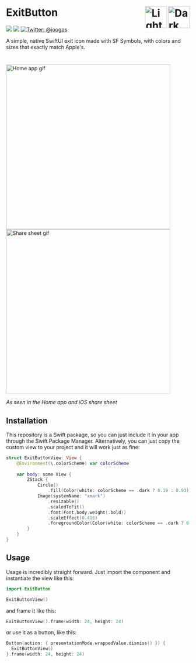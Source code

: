 <h1> ExitButton
  <img align="right" alt="Dark icon" src="../assets/dark-mode-small.png" width=60px>
  <img align="right" alt="Light icon" src="../assets/light-mode-small.png" width=60px>
</h1>

<p>
    <img src="https://img.shields.io/badge/iOS-13.0+-blue.svg" />
    <img src="https://img.shields.io/badge/-SwiftUI-red.svg" />
    <a href="https://twitter.com/joogps">
        <img src="https://img.shields.io/badge/Contact-@joogps-lightgrey.svg?style=social&logo=twitter" alt="Twitter: @joogps" />
    </a>
</p>

A simple, native SwiftUI exit icon made with SF Symbols, with colors and sizes that exactly match Apple's.

# 
<img alt="Home app gif" src="../assets/home-app.gif" width=450px> <img alt="Share sheet gif" src="../assets/share-sheet.gif" width=450px>

_As seen in the Home app and iOS share sheet_

## Installation
This repository is a Swift package, so you can just include it in your app through the Swift Package Manager. Alternatively, you can just copy the custom view to your project and it will work just as fine:

```swift
struct ExitButtonView: View {
    @Environment(\.colorScheme) var colorScheme
    
    var body: some View {
        ZStack {
            Circle()
                .fill(Color(white: colorScheme == .dark ? 0.19 : 0.93))
            Image(systemName: "xmark")
                .resizable()
                .scaledToFit()
                .font(Font.body.weight(.bold))
                .scaleEffect(0.416)
                .foregroundColor(Color(white: colorScheme == .dark ? 0.62 : 0.51))
        }
    }
}
```

## Usage
Usage is incredibly straight forward. Just import the component and instantiate the view like this:
```swift
import ExitButton

ExitButtonView()
```

and frame it like this:
```swift
ExitButtonView().frame(width: 24, height: 24)
```


or use it as a button, like this:
```swift
Button(action: { presentationMode.wrappedValue.dismiss() }) {
  ExitButtonView()
}.frame(width: 24, height: 24)
```
